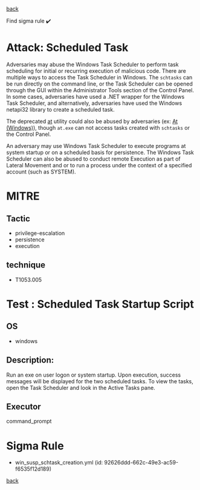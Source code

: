 
[back](../index.md)

Find sigma rule :heavy_check_mark: 

# Attack: Scheduled Task 

Adversaries may abuse the Windows Task Scheduler to perform task scheduling for initial or recurring execution of malicious code. There are multiple ways to access the Task Scheduler in Windows. The <code>schtasks</code> can be run directly on the command line, or the Task Scheduler can be opened through the GUI within the Administrator Tools section of the Control Panel. In some cases, adversaries have used a .NET wrapper for the Windows Task Scheduler, and alternatively, adversaries have used the Windows netapi32 library to create a scheduled task.

The deprecated [at](https://attack.mitre.org/software/S0110) utility could also be abused by adversaries (ex: [At (Windows)](https://attack.mitre.org/techniques/T1053/002)), though <code>at.exe</code> can not access tasks created with <code>schtasks</code> or the Control Panel.

An adversary may use Windows Task Scheduler to execute programs at system startup or on a scheduled basis for persistence. The Windows Task Scheduler can also be abused to conduct remote Execution as part of Lateral Movement and or to run a process under the context of a specified account (such as SYSTEM).

# MITRE
## Tactic
  - privilege-escalation
  - persistence
  - execution


## technique
  - T1053.005


# Test : Scheduled Task Startup Script
## OS
  - windows


## Description:
Run an exe on user logon or system startup.  Upon execution, success messages will be displayed for the two scheduled tasks. To view
the tasks, open the Task Scheduler and look in the Active Tasks pane.


## Executor
command_prompt

# Sigma Rule
 - win_susp_schtask_creation.yml (id: 92626ddd-662c-49e3-ac59-f6535f12d189)



[back](../index.md)
